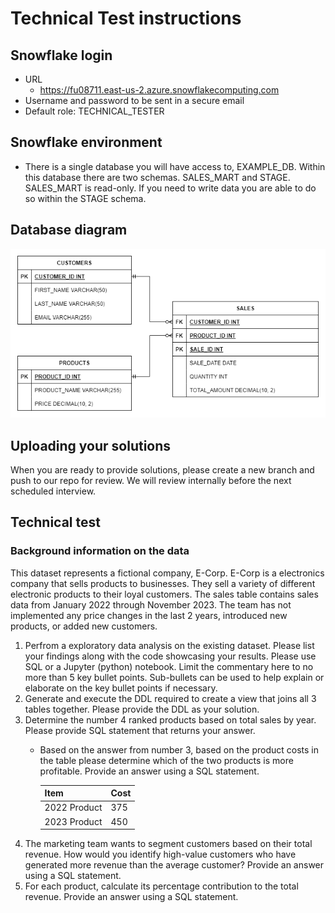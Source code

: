 # Technical Test instructions
## Snowflake login
- URL 
    - https://fu08711.east-us-2.azure.snowflakecomputing.com
- Username and password to be sent in a secure email
- Default role: TECHNICAL_TESTER

## Snowflake environment
- There is a single database you will have access to, EXAMPLE_DB. Within this database there are two schemas. SALES_MART and STAGE. SALES_MART is read-only. If you need to write data you are able to do so within the STAGE schema.

## Database diagram
![alt text](diagram.png)

## Uploading your solutions
When you are ready to provide solutions, please create a new branch and push to our repo for review. We will review internally before the next scheduled interview.

## Technical test
### Background information on the data
This dataset represents a fictional company, E-Corp. E-Corp is a electronics company that sells products to businesses. They sell a variety of different electronic products to their loyal customers. The sales table contains sales data from January 2022 through November 2023. The team has not implemented any price changes in the last 2 years, introduced new products, or added new customers.

1. Perfrom a exploratory data analysis on the existing dataset. Please list your findings along with the code showcasing your results. Please use SQL or a Jupyter (python) notebook. Limit the commentary here to no more than 5 key bullet points. Sub-bullets can be used to help explain or elaborate on the key bullet points if necessary.
2. Generate and execute the DDL required to create a view that joins all 3 tables together. Please provide the DDL as your solution.
3. Determine the number 4 ranked products based on total sales by year. Please provide SQL statement that returns your answer.
    - Based on the answer from number 3, based on the product costs in the table please determine which of the two products is more profitable. Provide an answer using a SQL statement.

        | Item | Cost |
        | ---- | ---- |
        | 2022 Product | 375 |
        | 2023 Product | 450 |
4. The marketing team wants to segment customers based on their total revenue. How would you identify high-value customers who have generated more revenue than the average customer? Provide an answer using a SQL statement.
5. For each product, calculate its percentage contribution to the total revenue. Provide an answer using a SQL statement.



